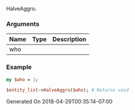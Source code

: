 HalveAggro.
### Arguments
**Name**|**Type**|**Description**
:---|:---|:---
who||

### Example

```perl
my $who = 1;

$entity_list->HalveAggro($who); # Returns void
```


Generated On 2018-04-29T00:35:14-07:00